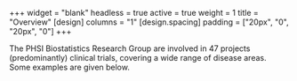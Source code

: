 +++
widget = "blank" 
headless = true
active = true
weight = 1
title = "Overview"
[design]
  columns = "1"
[design.spacing]
  padding = ["20px", "0", "20px", "0"]
+++

The PHSI Biostatistics Research Group are involved in 47 projects (predominantly) clinical trials, covering a wide range of disease areas. Some examples are given below.
